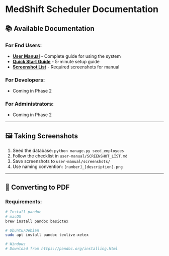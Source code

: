 # MedShift Scheduler Documentation

## 📚 Available Documentation

### For End Users:
- **[User Manual](user-manual/USER_MANUAL.md)** - Complete guide for using the system
- **[Quick Start Guide](user-manual/QUICK_START.md)** - 5-minute setup guide
- **[Screenshot List](user-manual/SCREENSHOT_LIST.md)** - Required screenshots for manual

### For Developers:
- Coming in Phase 2

### For Administrators:
- Coming in Phase 2

---

## 🖼️ Taking Screenshots

1. Seed the database: `python manage.py seed_employees`
2. Follow the checklist in `user-manual/SCREENSHOT_LIST.md`
3. Save screenshots to `user-manual/screenshots/`
4. Use naming convention: `[number]_[description].png`

---

## 📄 Converting to PDF

### Requirements:
```bash
# Install pandoc
# macOS
brew install pandoc basictex

# Ubuntu/Debian
sudo apt install pandoc texlive-xetex

# Windows
# Download from https://pandoc.org/installing.html